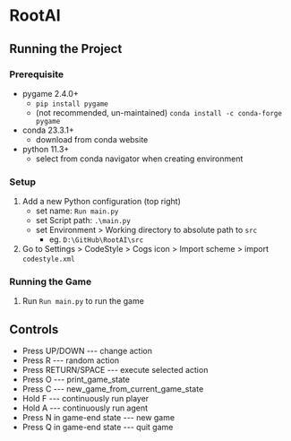 # RootAI

[//]: # (Write description here)

## Running the Project

### Prerequisite

- pygame 2.4.0+
  - `pip install pygame`
  - (not recommended, un-maintained) `conda install -c conda-forge pygame`
- conda 23.3.1+
  - download from conda website
- python 11.3+
  - select from conda navigator when creating environment

### Setup

1. Add a new Python configuration (top right)
   - set name: `Run main.py`
   - set Script path: `.\main.py`
   - set Environment > Working directory to absolute path to `src`
     - eg. `D:\GitHub\RootAI\src`
2. Go to Settings > CodeStyle > Cogs icon > Import scheme > import `codestyle.xml` 

### Running the Game
1. Run `Run main.py` to run the game

## Controls
- Press UP/DOWN --- change action
- Press R --- random action
- Press RETURN/SPACE --- execute selected action
- Press O --- print_game_state
- Press C --- new_game_from_current_game_state
- Hold F --- continuously run player
- Hold A --- continuously run agent
- Press N in game-end state --- new game
- Press Q in game-end state --- quit game


